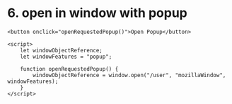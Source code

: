 # 6. open in window with popup 

```code
<button onclick="openRequestedPopup()">Open Popup</button>

```
```code
<script>
    let windowObjectReference;
    let windowFeatures = "popup";

    function openRequestedPopup() {
        windowObjectReference = window.open("/user", "mozillaWindow", windowFeatures);
    }
</script>

```